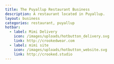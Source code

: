 ```yaml
---
title: The Puyallup Restaurant Business
description: A restaurant located in Puyallup.
layout: business
categories: restaurant, puyallup
hotbar:
  - label: Mimi Delivery
    icon: /images/uploads/hotbutton_delivery.svg
    link: http://crookedwear.com
  - label: mimi site
    icon: /images/uploads/hotbutton_website.svg
    link: http://crooked.studio
---
```

